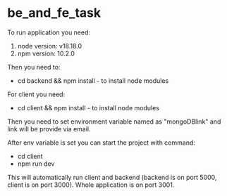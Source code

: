 # be_and_fe_task

To run application you need: 
1. node version: v18.18.0
2. npm version: 10.2.0

Then you need to:
- <projectRoot> cd backend && npm install - to install node modules

For client you need: 
- <projectRoot> cd client && npm install - to install node modules

Then you need to set environment variable named as "mongoDBlink" and link will be provide via email.

After env variable is set you can start the project with command: 
- <projectRoot> cd client
- npm run dev

This will automatically run client and backend (backend is on port 5000, client is on port 3000).
Whole application is on port 3001.